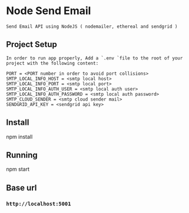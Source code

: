 # Node Send Email

    Send Email API using NodeJS ( nodemailer, ethereal and sendgrid )

## Project Setup

    In order to run app properly, Add a `.env `file to the root of your project with the following content:

    PORT = <PORT number in order to avoid port collisions>
    SMTP_LOCAL_INFO_HOST = <smtp local host>
    SMTP_LOCAL_INFO_PORT = <smtp local port>
    SMTP_LOCAL_INFO_AUTH_USER = <smtp local auth user>
    SMTP_LOCAL_INFO_AUTH_PASSWORD = <smtp local auth password>
    SMTP_CLOUD_SENDER = <smtp cloud sender mail>
    SENDGRID_API_KEY = <sendgrid api key>

## Install

npm install

## Running

npm start

## Base url

### `http://localhost:5001`